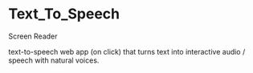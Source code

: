 # Text_To_Speech
Screen Reader

text-to-speech web app (on click) that turns text into interactive audio / speech with natural voices.


